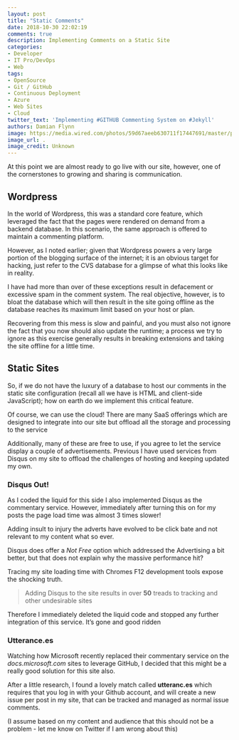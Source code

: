 ```yaml
---
layout: post
title: "Static Comments"
date: 2018-10-30 22:02:19
comments: true
description: Implementing Comments on a Static Site
categories:
- Developer
- IT Pro/DevOps
- Web
tags:
- OpenSource
- Git / GitHub
- Continuous Deployment
- Azure
- Web Sites
- Cloud
twitter_text: 'Implementing #GITHUB Commenting System on #Jekyll'
authors: Damian Flynn
image: https://media.wired.com/photos/59d67aeeb630711f17447691/master/pass/ChatBubbles-758308587.jpg
image_url: .
image_credit: Unknown
---
```


At this point we are almost ready to go live with our site, however, one of the cornerstones to growing and sharing is communication. 

## Wordpress

In the world of Wordpress, this was a standard core feature, which leveraged the fact that the pages were rendered on demand from a backend database. In this scenario, the same approach is offered to maintain a commenting platform. 

However, as I noted earlier; given that Wordpress powers a very large portion of the blogging surface of the internet; it is an obvious target for hacking, just refer to the CVS database for a glimpse of what this looks like in reality. 

I have had more than over of these exceptions result in defacement or excessive spam in the comment system. The real objective, however, is to bloat the database which will then result in the site going offline as the database reaches its maximum limit based on your host or plan. 

Recovering from this mess is slow and painful, and you must also not ignore the fact that you now should also update the runtime; a process we try to ignore as this exercise generally results in breaking extensions and taking the site offline for a little time. 

## Static Sites

So, if we do not have the luxury of a database to host our comments in the static site configuration (recall all we have is HTML and client-side JavaScript); how on earth do we implement this critical feature. 

Of course, we can use the cloud! There are many SaaS offerings which are designed to integrate into our site but offload all the storage and processing to the service

Additionally, many of these are free to use, if you agree to let the service display a couple of advertisements. Previous I have used services from Disqus on my site to offload the challenges of hosting and keeping updated my own. 

### Disqus Out!

As I coded the liquid for this side I also implemented Disqus as the commentary service. However, immediately after turning this on for my posts the page load time was almost 3 times slower!  

Adding insult to injury the adverts have evolved to be click bate and not relevant to my content what so ever. 

Disqus does offer a *Not Free* option which addressed the Advertising a bit better, but that does not explain why the massive performance hit?

Tracing my site loading time with Chromes F12 development tools expose the shocking truth. 

> Adding Disqus to the site results in over **50** treads to tracking and other undesirable sites 

Therefore I immediately deleted the liquid code and stopped any further integration of this service. It’s gone and good ridden

### Utterance.es

Watching how Microsoft recently replaced their commentary service on the *docs.microsoft.com* sites to leverage GitHub, I decided that this might be a really good solution for this site also.

After a little research, I found a lovely match called **utteranc.es** which requires that you log in with your Github account, and will create a new issue per post in my site, that can be tracked and managed as normal issue comments. 

(I assume based on my content and audience that this should not be a problem - let me know on Twitter if I am wrong about this)